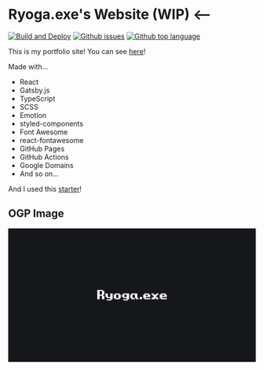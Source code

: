 # Ryoga.exe's Website (WIP) <--

[![Build and Deploy](https://github.com/Ryoga-exe/ryoga.dev/actions/workflows/deploy.yml/badge.svg)](https://github.com/Ryoga-exe/ryoga.dev/actions/workflows/deploy.yml)
[![Github issues](https://img.shields.io/github/issues/ryoga-exe/ryoga.dev)](https://github.com/ryoga-exe/ryoga.dev/issues)
[![Github top language](https://img.shields.io/github/languages/top/ryoga-exe/ryoga.dev)](https://github.com/ryoga-exe/ryoga.dev/)

This is my portfolio site!
You can see [here](https://ryoga.dev)!

Made with...

- React
- Gatsby.js
- TypeScript
- SCSS
- Emotion
- styled-components
- Font Awesome
- react-fontawesome
- GitHub Pages
- GitHub Actions
- Google Domains
- And so on...

And I used this [starter](https://github.com/gatsbyjs/gatsby-starter-blog)!

## OGP Image

![card](static/images/default.png)
